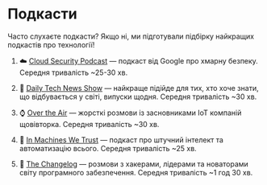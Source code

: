 # Подкасти

Часто слухаєте подкасти? Якщо ні, ми підготували підбірку найкращих подкастів про технології!

1. ☁️ [Cloud Security Podcast](https://cloud.withgoogle.com/cloudsecurity/podcast/) — подкаст від Google про хмарну безпеку. Середня тривалість ~25-30 хв.

2. 📰 [Daily Tech News Show](https://dailytechnewsshow.com/subscribe/) — найкраще підійде для тих, хто хоче знати, що відбувається у світі, випуски щодня. Середня тривалість ~30 хв.

3. ⌚️ [Over the Air](https://www.verypossible.com/over-the-air) — жорсткі розмови із засновниками IoT компаній щовівторка. Середня тривалість ~30 хв.

4. 🤖 [In Machines We Trust](https://t.me/dsc_kpi/332) — подкаст про штучний інтелект та автоматизацію всього. Середня тривалість ~25 хв.

5. 👾 [The Changelog](https://t.me/dsc_kpi/332) — розмови з хакерами, лідерами та новаторами світу програмного забезпечення. Середня тривалість ~1 год 30 хв.

